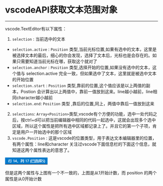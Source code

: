 # vscodeAPI获取文本范围对象
--- 

vscode.TextEditor有以下属性：
1. `selection` : 当前选中的文本
  - `selection.active` : 
   `Position` 类型,当前光标位置,如果有选中的文本，这里是被选择文本的最后，细心的你会发现，选择了文本后，光标也是会存在的。如果只需要知道当前光标在哪，获取这个就对了
  - `selection.anchor` : 
  `Position` 类型,选择开始的位置,如果没有选中的文本，这个值与 selection.active 完全一致，但如果选中了文本，这里就是被选中文本的开始位置
- `selection.start` : 
  `Position` 类型,靠前的位置,这个值应该是以上两值的副本，Postion 会计算出以上两值中，靠前一值放到这来。line越小越前，line相同character越小越前
- `selection.end`:
  `Position` 类型 ,靠后的位置,同上，两值中靠后一值放到这来
2. `selections`:
  `Array<Position>`类型,vscode有个方便的功能，选中一处代码之后，按ctrl+d可以把当前编辑器中相同的代码一起选中，这就会出现多个选中区域，所以这个属性是把所有选中区域都记录上了。并且它的第一个子项，肯定是用户一开始选中的那个区域
3. `vscode.Position` :
  这是vscode的位置类型，用于表达文本编辑器里的位置，有两个属性：line和character
关注过vscode下面信息栏的下面这个信息，就知道这两个属性表达的意思了。

![alt text](img/example.png)

但是这两个属性与上图有一个不一致的，上图是从1开始计数，而 position 的两个属性是从0开始计数